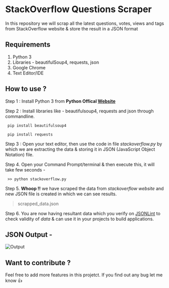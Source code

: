 # StackOverflow Questions Scraper
In this repository we will scrap all the latest questions, votes, views and tags from StackOverflow website & store the result in a JSON format

## Requirements
1. Python 3
2. Libraries - beautifulSoup4, requests, json 
3. Google Chrome 
4. Text Editor/IDE

## How to use ?

Step 1 : Install Python 3 from **Python Offical [Website](https://www.python.org/)**

Step 2 : Install libraries like - beautifulsoup4, requests and json through commandline.

``` pip install beautifulsoup4```

``` pip install requests```

Step 3 : Open your text editor, then use the code in file *stackoverflow.py* by which we are extracting the data & storing it in JSON (JavaScript Object Notation) file.

Step 4. Open your Command Prompt/terminal & then execute this, it will take few seconds - 

``` >> python stackoverflow.py```

Step 5. **Whoop !!** we have scraped the data from *stackoverflow website* and new JSON file is created in which we can see results.

> scrapped_data.json

Step 6. You are now having resultant data which you verify on [JSONLint](https://jsonlint.com/) to check validity of *data* & can use it in your projects to build applications.  


## JSON Output -

![Output](https://user-images.githubusercontent.com/37152406/71631150-1ecb1e80-2c2d-11ea-908d-110210bf4bb0.JPG)

## Want to contribute ?

Feel free to add more features in this projetct. If you find out any bug let me know :+1:
